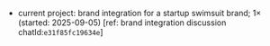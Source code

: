 - current project: brand integration for a startup swimsuit brand; 1× (started: 2025-09-05) [ref: brand integration discussion chatId:`e31f85fc19634e`]